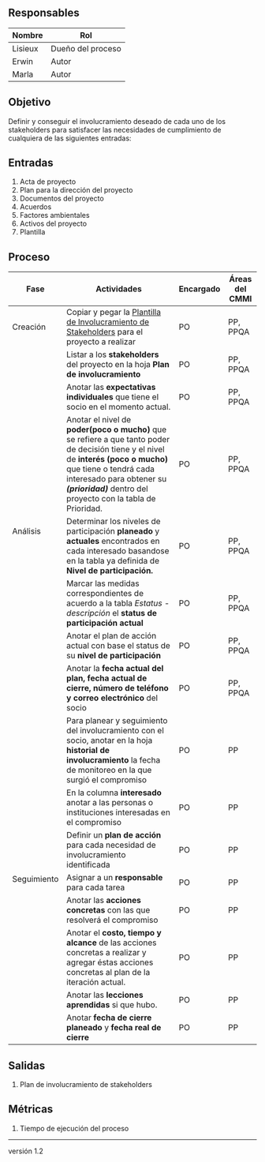 ## Responsables

| Nombre  | Rol               |
|---------|-------------------|
| Lisieux | Dueño del proceso |
| Erwin   | Autor             |
| Marla   | Autor             |

## Objetivo
Definir y conseguir el involucramiento deseado de cada uno de los stakeholders para satisfacer las necesidades de cumplimiento de cualquiera de las siguientes entradas:

## Entradas
1. Acta de proyecto
2. Plan para la dirección del proyecto
3. Documentos del proyecto
4. Acuerdos
5. Factores ambientales
6. Activos del proyecto
7. Plantilla

## Proceso

<table>
  <thead>
    <tr>
      <th>Fase</th>
      <th>Actividades</th>
      <th>Encargado</th>
      <th>Áreas del CMMI</th>
    </tr>
  </thead>
  <tbody>
      <tr>
      <td>Creación</td>
      <td>Copiar y pegar la  <a href="https://docs.google.com/spreadsheets/d/1LJW6x2z5gMSXP4xEJpemfEZRcDW06QFz_OxPx2q0hZI/edit#gid=1409053923">Plantilla de Involucramiento de Stakeholders</a> para el proyecto a realizar</td>
      <td>PO</td>
      <td>PP, PPQA</td>
    </tr>
    <tr>
      <td rowspan="7">Análisis</td>
      <td>Listar a los <b>stakeholders</b> del proyecto en la hoja <b>Plan de involucramiento</b></td>
      <td>PO</td>
      <td>PP, PPQA</td>
    </tr>
    <td>Anotar las <b>expectativas individuales</b> que tiene el socio en el momento actual.</td>
      <td>PO</td>
      <td>PP, PPQA</td>    
    <tr>
      <td>Anotar el nivel de <b>poder(poco o mucho)</b> que se refiere a que tanto poder de decisión tiene y el nivel de <b>interés (poco o mucho)</b> que tiene o tendrá cada interesado para obtener su <b> <em>(prioridad)</em></b> dentro del proyecto con la tabla de Prioridad.</td>
      <td>PO</td>
      <td>PP, PPQA </td>
    </tr>
    <tr>
      <td>Determinar los niveles de participación <b>planeado</b> y <b>actuales</b> encontrados en cada interesado basandose en la tabla ya definida de <b>Nivel de participación.</b></td>
      <td>PO</td>
      <td>PP, PPQA</td>
    </tr>
    <tr>
      <td>Marcar las medidas correspondientes de acuerdo a la tabla <em>Estatus - descripción</em> el <b>status de participación actual</b>  </td>
      <td>PO</td>
      <td>PP, PPQA</td>
    </tr>
      <tr>
      <td>Anotar el plan de acción actual con base el status de su <b>nivel de participación</b> </td>
      <td>PO</td>
      <td>PP, PPQA</td>
    </tr>
      <tr>
      <td>Anotar la <b>fecha actual del plan, fecha actual de cierre, número de teléfono y correo electrónico</b> del socio</td>
      <td>PO</td>
      <td>PP, PPQA</td>
    </tr>
    <tr>
      <td rowspan="8">Seguimiento</td>
      <td> Para planear y seguimiento del involucramiento con el socio, anotar en la hoja <b>historial de involucramiento</b> la fecha de monitoreo en la que surgió el compromiso</td>
      <td>PO</td>
      <td>PP</td>
    </tr>
    <tr>
      <td>En la columna <b>interesado</b> anotar a las personas o instituciones interesadas en el compromiso</td>
      <td>PO</td>
      <td>PP</td>
    </tr>
    <tr>
      <td>Definir un <b>plan de acción</b>  para cada necesidad de involucramiento identificada</td>
      <td>PO</td>
      <td>PP</td>
    </tr>
    <tr>
      <td>Asignar a un <b>responsable</b>  para cada tarea</td>
      <td>PO</td>
      <td>PP</td>
    </tr>
      <tr>
      <td>Anotar las <b>acciones concretas</b> con las que resolverá el compromiso</td>
      <td>PO</td>
      <td>PP</td>
    </tr>
    <tr>
      <td>Anotar el <b>costo, tiempo y alcance</b> de las acciones concretas a realizar y agregar éstas acciones concretas al plan de la iteración actual.</td>
      <td>PO</td>
      <td>PP</td>
    </tr>
       <tr>
      <td>Anotar las <b>lecciones aprendidas</b> si que hubo.</td>
      <td>PO</td>
      <td>PP</td>
    </tr>
    <tr>
      <td>Anotar <b>fecha de cierre planeado</b> y <b>fecha real de cierre</b>
      <td>PO</td>
      <td>PP</td>
    </tr>
    </tbody>
</table>

## Salidas
1. Plan de involucramiento de stakeholders

## Métricas
1. Tiempo de ejecución del proceso

***
versión 1.2
